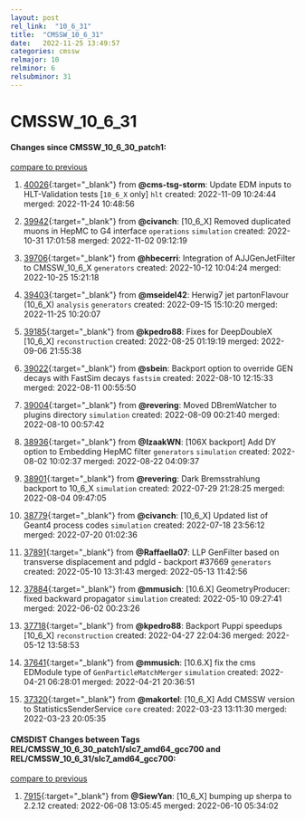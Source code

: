 ```yaml
---
layout: post
rel_link:  "10_6_31"
title:  "CMSSW_10_6_31"
date:   2022-11-25 13:49:57
categories: cmssw
relmajor: 10
relminor: 6
relsubminor: 31
---
```


# CMSSW_10_6_31
#### Changes since CMSSW_10_6_30_patch1:
[compare to previous](https://github.com/cms-sw/cmssw/compare/CMSSW_10_6_30_patch1...CMSSW_10_6_31)



1. [40026](http://github.com/cms-sw/cmssw/pull/40026){:target="_blank"}  from **@cms-tsg-storm**: Update EDM inputs to HLT-Validation tests [`10_6_X` only] `hlt` created: 2022-11-09 10:24:44 merged: 2022-11-24 10:48:56

2. [39942](http://github.com/cms-sw/cmssw/pull/39942){:target="_blank"}  from **@civanch**: [10_6_X] Removed duplicated muons in HepMC to G4 interface `operations` `simulation` created: 2022-10-31 17:01:58 merged: 2022-11-02 09:12:19

3. [39706](http://github.com/cms-sw/cmssw/pull/39706){:target="_blank"}  from **@hbecerri**: Integration of AJJGenJetFilter  to CMSSW_10_6_X `generators` created: 2022-10-12 10:04:24 merged: 2022-10-25 15:21:18

4. [39403](http://github.com/cms-sw/cmssw/pull/39403){:target="_blank"}  from **@mseidel42**: Herwig7 jet partonFlavour (10_6_X) `analysis` `generators` created: 2022-09-15 15:10:20 merged: 2022-11-25 10:20:07

5. [39185](http://github.com/cms-sw/cmssw/pull/39185){:target="_blank"}  from **@kpedro88**: Fixes for DeepDoubleX [10_6_X] `reconstruction` created: 2022-08-25 01:19:19 merged: 2022-09-06 21:55:38

6. [39022](http://github.com/cms-sw/cmssw/pull/39022){:target="_blank"}  from **@sbein**: Backport option to override GEN decays with FastSim decays  `fastsim` created: 2022-08-10 12:15:33 merged: 2022-08-11 00:55:50

7. [39004](http://github.com/cms-sw/cmssw/pull/39004){:target="_blank"}  from **@revering**: Moved DBremWatcher to plugins directory `simulation` created: 2022-08-09 00:21:40 merged: 2022-08-10 00:57:42

8. [38936](http://github.com/cms-sw/cmssw/pull/38936){:target="_blank"}  from **@IzaakWN**: [106X backport] Add DY option to Embedding HepMC filter `generators` `simulation` created: 2022-08-02 10:02:37 merged: 2022-08-22 04:09:37

9. [38901](http://github.com/cms-sw/cmssw/pull/38901){:target="_blank"}  from **@revering**: Dark Bremsstrahlung backport to 10_6_X `simulation` created: 2022-07-29 21:28:25 merged: 2022-08-04 09:47:05

10. [38779](http://github.com/cms-sw/cmssw/pull/38779){:target="_blank"}  from **@civanch**: [10_6_X] Updated list of Geant4 process codes `simulation` created: 2022-07-18 23:56:12 merged: 2022-07-20 01:02:36

11. [37891](http://github.com/cms-sw/cmssw/pull/37891){:target="_blank"}  from **@Raffaella07**: LLP GenFilter based on transverse displacement and pdgId - backport #37669  `generators` created: 2022-05-10 13:31:43 merged: 2022-05-13 11:42:56

12. [37884](http://github.com/cms-sw/cmssw/pull/37884){:target="_blank"}  from **@mmusich**: [10.6.X] GeometryProducer: fixed backward propagator  `simulation` created: 2022-05-10 09:27:41 merged: 2022-06-02 00:23:26

13. [37718](http://github.com/cms-sw/cmssw/pull/37718){:target="_blank"}  from **@kpedro88**: Backport Puppi speedups [10_6_X] `reconstruction` created: 2022-04-27 22:04:36 merged: 2022-05-12 13:58:53

14. [37641](http://github.com/cms-sw/cmssw/pull/37641){:target="_blank"}  from **@mmusich**: [10.6.X] fix the cms EDModule type of `GenParticleMatchMerger` `simulation` created: 2022-04-21 06:28:01 merged: 2022-04-21 20:36:51

15. [37320](http://github.com/cms-sw/cmssw/pull/37320){:target="_blank"}  from **@makortel**: [10_6_X] Add CMSSW version to StatisticsSenderService `core` created: 2022-03-23 13:11:30 merged: 2022-03-23 20:05:35

#### CMSDIST Changes between Tags REL/CMSSW_10_6_30_patch1/slc7_amd64_gcc700 and REL/CMSSW_10_6_31/slc7_amd64_gcc700:
[compare to previous](https://github.com/cms-sw/cmsdist/compare/REL/CMSSW_10_6_30_patch1/slc7_amd64_gcc700...REL/CMSSW_10_6_31/slc7_amd64_gcc700)



1. [7915](http://github.com/cms-sw/cmsdist/pull/7915){:target="_blank"}  from **@SiewYan**: [10_6_X] bumping up sherpa to 2.2.12 created: 2022-06-08 13:05:45 merged: 2022-06-10 05:34:02
